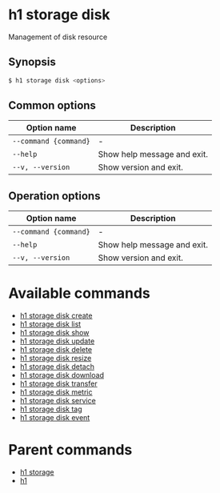 
# h1 storage disk

Management of disk resource

## Synopsis

```bash
$ h1 storage disk <options>
```

## Common options

| Option name               | Description                 |
| ------------------------- | --------------------------- |
| ```--command {command}``` | -                           |
| ```--help```              | Show help message and exit. |
| ```--v, --version```      | Show version and exit.      |

## Operation options

| Option name               | Description                 |
| ------------------------- | --------------------------- |
| ```--command {command}``` | -                           |
| ```--help```              | Show help message and exit. |
| ```--v, --version```      | Show version and exit.      |

# Available commands

* [h1 storage disk create](./create/README.md)
* [h1 storage disk list](./list/README.md)
* [h1 storage disk show](./show/README.md)
* [h1 storage disk update](./update/README.md)
* [h1 storage disk delete](./delete/README.md)
* [h1 storage disk resize](./resize/README.md)
* [h1 storage disk detach](./detach/README.md)
* [h1 storage disk download](./download/README.md)
* [h1 storage disk transfer](./transfer/README.md)
* [h1 storage disk metric](./metric/README.md)
* [h1 storage disk service](./service/README.md)
* [h1 storage disk tag](./tag/README.md)
* [h1 storage disk event](./event/README.md)

# Parent commands

* [h1 storage](./../README.md)
* [h1](./../../README.md)
